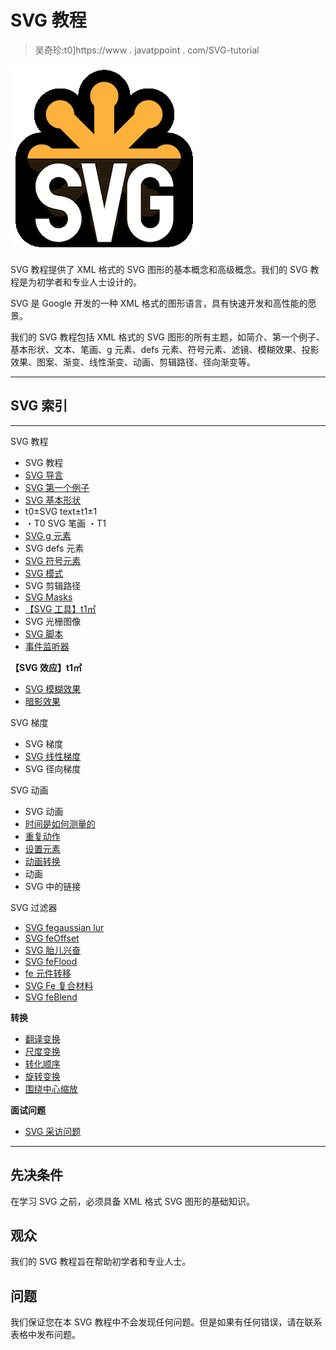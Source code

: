 # SVG 教程

> 吴奇珍:t0]https://www . javatppoint . com/SVG-tutorial

![SVG Tutorial](img/e26545c35b906e4c4c18791e5fe1f961.png)

SVG 教程提供了 XML 格式的 SVG 图形的基本概念和高级概念。我们的 SVG 教程是为初学者和专业人士设计的。

SVG 是 Google 开发的一种 XML 格式的图形语言，具有快速开发和高性能的愿景。

我们的 SVG 教程包括 XML 格式的 SVG 图形的所有主题，如简介、第一个例子、基本形状、文本、笔画、g 元素、defs 元素、符号元素、滤镜、模糊效果、投影效果、图案、渐变、线性渐变、动画、剪辑路径、径向渐变等。

* * *

## SVG 索引

* * *

SVG 教程

*   SVG 教程
*   [SVG 导言](svg-intoduction)
*   [SVG 第一个例子](svg-first-example)
*   [SVG 基本形状](svg-basic-shapes)
*   t0±SVG text±t1±1
*   ・T0️ SVG 笔画 ・T1️
*   [SVG g 元素](svg-g-element)
*   SVG defs 元素
*   [SVG 符号元素](svg-symbol-element)
*   [SVG 模式](svg-pattern)
*   SVG 剪辑路径
*   [SVG Masks](svg-masks)
*   [【SVG 工具】t1㎡](svg-tools)
*   SVG 光栅图像
*   [SVG 脚本](svg-scripting)
*   [事件监听器](event-listener)

**【SVG 效应】t1㎡**

*   [SVG 模糊效果](svg-blur-effect)
*   [暗影效果](svg-drop-shadow-effect)

SVG 梯度

*   SVG 梯度
*   [SVG 线性梯度](svg-linear-gradients)
*   SVG 径向梯度

SVG 动画

*   SVG 动画
*   [时间是如何测量的](how-time-is-measured)
*   [重复动作](svg-repeated-action)
*   [设置元素](svg-set-element)
*   [动画转换](svg-animatetransform-element)
*   动画
*   SVG 中的链接

SVG 过滤器

*   [SVG fegaussian lur](svg-fegaussianblur-filter)
*   [SVG feOffset](svg-feoffset-filter)
*   [SVG 胎儿兴奋](svg-feturbulence-filter)
*   [SVG feFlood](svg-feflood-filter)
*   [fe 元件转移](svg-fecomponenttransfer-filter)
*   [SVG Fe 复合材料](svg-fecomposite-filter)
*   [SVG feBlend](svg-feblend-filter)

**转换**

*   [翻译变换](svg-translate-transformation)
*   [尺度变换](svg-scale-transformation)
*   [转化顺序](svg-sequences-transformation)
*   [旋转变换](svg-rotate-transformation)
*   [围绕中心缩放](svg-scaling-around-a-center-point)

**面试问题**

*   [SVG 采访问题](svg-interview-questions)

* * *

## 先决条件

在学习 SVG 之前，必须具备 XML 格式 SVG 图形的基础知识。

## 观众

我们的 SVG 教程旨在帮助初学者和专业人士。

## 问题

我们保证您在本 SVG 教程中不会发现任何问题。但是如果有任何错误，请在联系表格中发布问题。